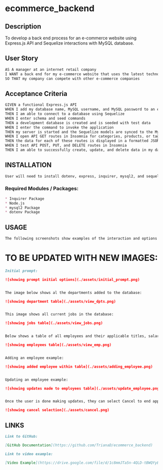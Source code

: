 # ecommerce_backend

## Description 

To develop a back end process for an e-commerce website using Express.js API and Sequelize interactions with MySQL database.

## User Story

```md
AS A manager at an internet retail company
I WANT a back end for my e-commerce website that uses the latest technologies
SO THAT my company can compete with other e-commerce companies
```

## Acceptance Criteria

```md
GIVEN a functional Express.js API
WHEN I add my database name, MySQL username, and MySQL password to an environment variable file
THEN I am able to connect to a database using Sequelize
WHEN I enter schema and seed commands
THEN a development database is created and is seeded with test data
WHEN I enter the command to invoke the application
THEN my server is started and the Sequelize models are synced to the MySQL database
WHEN I open API GET routes in Insomnia for categories, products, or tags
THEN the data for each of these routes is displayed in a formatted JSON
WHEN I test API POST, PUT, and DELETE routes in Insomnia
THEN I am able to successfully create, update, and delete data in my database
```

## INSTALLATION 

```md
User will need to install dotenv, express, inquirer, mysql2, and sequelize. To install go to terminal and do npm i to run all needed applications. 
```

### Required Modules / Packages:

```md
* Inquirer Package
* Node.js
* mysql2 Package
* dotenv Package
```

## USAGE 

```md
The following screenshots show examples of the interaction and options presented to the user when application is initiated. 
```

# TO BE UPDATED WITH NEW IMAGES:

```md
Initial prompt:

![showing prompt initial options](./assets/initial_prompt.png)


The image below shows al the departments added to the database:

![showing department table](./assets/view_dpts.png)


This image shows all current jobs in the database:

![showing jobs table](./assets/view_jobs.png)


Below shows a table of all employees and their applicable titles, salary, departments, and managers. 

![showing employees table](./assets/view_emp.png)


Adding an employee example:

![showing added employee within table](./assets/adding_employee.png)


Updating an employee example:

![showing updates made to employees table](./assets/update_employee.png)


Once the user is done making updates, they can select Cancel to end application: 

![showing cancel selection](./assets/cancel.png)
```

## LINKS 

```md
Link to GitHub:

[GitHub Documentation](https://github.com/TrianaD/ecommerce_backend)
```

```md
Link to video example: 

[Video Example](https://drive.google.com/file/d/1c8mmJTa5n-4QLD-tBWQYyBhA6PrVMdXB/view)
```
